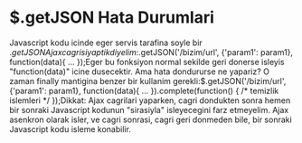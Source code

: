 # $.getJSON Hata Durumlari

Javascript kodu icinde eger servis tarafina soyle bir $.getJSON Ajax
cagrisi yaptik diyelim:$.getJSON('/bizim/url', {'param1': param1},
function(data){ ... });Eger bu fonksiyon normal sekilde geri donerse
isleyis "function(data)" icine dusecektir. Ama hata dondururse ne
yapariz? O zaman finally mantigina benzer bir kullanim
gerekli:$.getJSON('/bizim/url', {'param1': param1}, function(data){
... }).complete(function() { /* temizlik islemleri */ });Dikkat: Ajax
cagrilari yaparken, cagri dondukten sonra hemen bir sonraki Javascript
kodunun "sirasiyla" isleyecegini farz etmeyelim. Ajax asenkron olarak
isler, ve cagri sonrasi, cagri geri donmeden bile, bir sonraki
Javascript kodu isleme konabilir.




